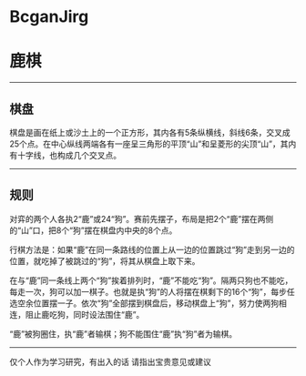 # BcganJirg
# 鹿棋

---
## 棋盘
棋盘是画在纸上或沙土上的一个正方形，其内各有5条纵横线，斜线6条，交叉成25个点。在中心纵线两端各有一座呈三角形的平顶“山”和呈菱形的尖顶“山”，其内有十字线，也构成几个交叉点。

---
## 规则
对弈的两个人各执2“鹿”或24“狗”。赛前先摆子，布局是把2个“鹿”摆在两侧的“山”口，把8个“狗”摆在棋盘内中央的8个点。  

行棋方法是：如果“鹿”在同一条路线的位置上从一边的位置跳过“狗”走到另一边的位置，就吃掉了被跳过的“狗”，将其从棋盘上取下来。  

在与“鹿”同一条线上两个“狗”挨着排列时，“鹿”不能吃“狗”。隔两只狗也不能吃，每走一次，狗可以加一棋子。也就是执“狗”的人将摆在棋剩下的16个“狗”，每步任选空余位置摆一子。依次“狗”全部摆到棋盘后，移动棋盘上“狗”，努力使两狗相连，阻止鹿吃狗，同时设法围住“鹿”。   

“鹿”被狗圈住，执“鹿”者输棋；狗不能围住“鹿”执“狗”者为输棋。

---

仅个人作为学习研究，有出入的话 请指出宝贵意见或建议
